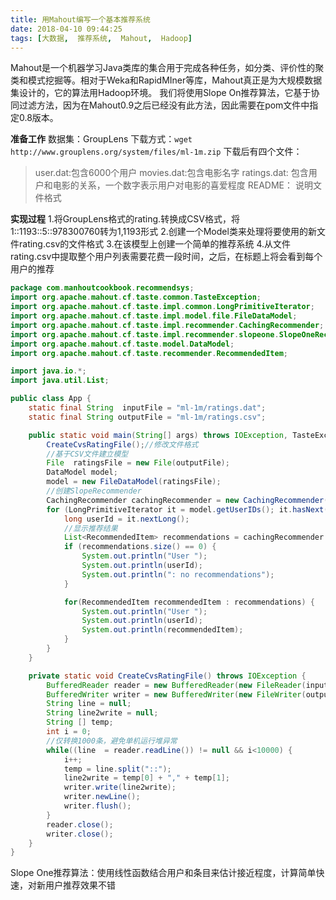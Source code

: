 ```yaml
---
title: 用Mahout编写一个基本推荐系统
date: 2018-04-10 09:44:25
tags: [大数据,  推荐系统,  Mahout,  Hadoop]
---
```


Mahout是一个机器学习Java类库的集合用于完成各种任务，如分类、评价性的聚类和模式挖掘等。相对于Weka和RapidMIner等库，Mahout真正是为大规模数据集设计的，它的算法用Hadoop环境。
我们将使用Slope On推荐算法，它基于协同过滤方法，因为在Mahout0.9之后已经没有此方法，因此需要在pom文件中指定0.8版本。
<!-- more-->
**准备工作**
数据集：GroupLens
下载方式：`wget http://www.grouplens.org/system/files/ml-1m.zip`
下载后有四个文件：
> user.dat:包含6000个用户
> movies.dat:包含电影名字
> ratings.dat: 包含用户和电影的关系，一个数字表示用户对电影的喜爱程度
> README： 说明文件格式

**实现过程**
1.将GroupLens格式的rating.转换成CSV格式，将1::1193::5::978300760转为1,1193形式
2.创建一个Model类来处理将要使用的新文件rating.csv的文件格式
3.在该模型上创建一个简单的推荐系统
4.从文件rating.csv中提取整个用户列表需要花费一段时间，之后，在标题上将会看到每个用户的推荐

```java
package com.manhoutcookbook.recommendsys;
import org.apache.mahout.cf.taste.common.TasteException;
import org.apache.mahout.cf.taste.impl.common.LongPrimitiveIterator;
import org.apache.mahout.cf.taste.impl.model.file.FileDataModel;
import org.apache.mahout.cf.taste.impl.recommender.CachingRecommender;
import org.apache.mahout.cf.taste.impl.recommender.slopeone.SlopeOneRecommender;
import org.apache.mahout.cf.taste.model.DataModel;
import org.apache.mahout.cf.taste.recommender.RecommendedItem;

import java.io.*;
import java.util.List;

public class App {
    static final String  inputFile = "ml-1m/ratings.dat";
    static final String outputFile = "ml-1m/ratings.csv";

    public static void main(String[] args) throws IOException, TasteException {
        CreateCvsRatingFile();//修改文件格式
        //基于CSV文件建立模型
        File  ratingsFile = new File(outputFile);
        DataModel model;
        model = new FileDataModel(ratingsFile);
        //创建SlopeRecommender
        CachingRecommender cachingRecommender = new CachingRecommender(new SlopeOneRecommender(model));
        for (LongPrimitiveIterator it = model.getUserIDs(); it.hasNext(); ) {
            long userId = it.nextLong();
            //显示推荐结果
            List<RecommendedItem> recommendations = cachingRecommender.recommend(userId, 10);
            if (recommendations.size() == 0) {
                System.out.println("User ");
                System.out.println(userId);
                System.out.println(": no recommendations");
            }

            for(RecommendedItem recommendedItem : recommendations) {
                System.out.println("User ");
                System.out.println(userId);
                System.out.println(recommendedItem);
            }
        }
    }

    private static void CreateCvsRatingFile() throws IOException {
        BufferedReader reader = new BufferedReader(new FileReader(inputFile));
        BufferedWriter writer = new BufferedWriter(new FileWriter(outputFile));
        String line = null;
        String line2write = null;
        String [] temp;
        int i = 0;
        //仅转换1000条，避免单机运行堆异常
        while((line  = reader.readLine()) != null && i<10000) {
            i++;
            temp = line.split("::");
            line2write = temp[0] + "," + temp[1];
            writer.write(line2write);
            writer.newLine();
            writer.flush();
        }
        reader.close();
        writer.close();
    }
}
```

Slope One推荐算法：使用线性函数结合用户和条目来估计接近程度，计算简单快速，对新用户推荐效果不错